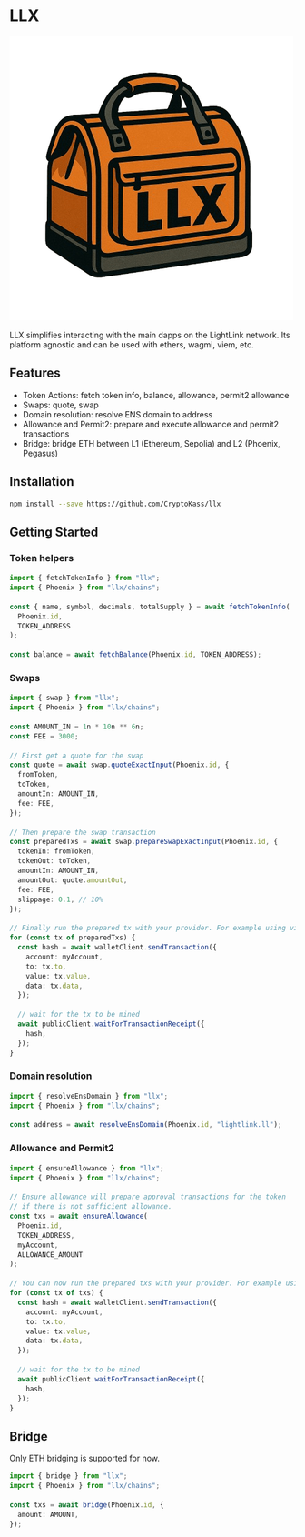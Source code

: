 # LLX

![LLX](https://github.com/CryptoKass/llx/blob/main/assets/llx.png?raw=true)

LLX simplifies interacting with the main dapps on the LightLink network. Its platform agnostic and can be used with ethers, wagmi, viem, etc.

## Features

- Token Actions: fetch token info, balance, allowance, permit2 allowance
- Swaps: quote, swap
- Domain resolution: resolve ENS domain to address
- Allowance and Permit2: prepare and execute allowance and permit2 transactions
- Bridge: bridge ETH between L1 (Ethereum, Sepolia) and L2 (Phoenix, Pegasus)

## Installation

```bash
npm install --save https://github.com/CryptoKass/llx
```

## Getting Started

### Token helpers

```ts
import { fetchTokenInfo } from "llx";
import { Phoenix } from "llx/chains";

const { name, symbol, decimals, totalSupply } = await fetchTokenInfo(
  Phoenix.id,
  TOKEN_ADDRESS
);

const balance = await fetchBalance(Phoenix.id, TOKEN_ADDRESS);
```

### Swaps

```ts
import { swap } from "llx";
import { Phoenix } from "llx/chains";

const AMOUNT_IN = 1n * 10n ** 6n;
const FEE = 3000;

// First get a quote for the swap
const quote = await swap.quoteExactInput(Phoenix.id, {
  fromToken,
  toToken,
  amountIn: AMOUNT_IN,
  fee: FEE,
});

// Then prepare the swap transaction
const preparedTxs = await swap.prepareSwapExactInput(Phoenix.id, {
  tokenIn: fromToken,
  tokenOut: toToken,
  amountIn: AMOUNT_IN,
  amountOut: quote.amountOut,
  fee: FEE,
  slippage: 0.1, // 10%
});

// Finally run the prepared tx with your provider. For example using viem:
for (const tx of preparedTxs) {
  const hash = await walletClient.sendTransaction({
    account: myAccount,
    to: tx.to,
    value: tx.value,
    data: tx.data,
  });

  // wait for the tx to be mined
  await publicClient.waitForTransactionReceipt({
    hash,
  });
}
```

### Domain resolution

```ts
import { resolveEnsDomain } from "llx";
import { Phoenix } from "llx/chains";

const address = await resolveEnsDomain(Phoenix.id, "lightlink.ll");
```

### Allowance and Permit2

```ts
import { ensureAllowance } from "llx";
import { Phoenix } from "llx/chains";

// Ensure allowance will prepare approval transactions for the token
// if there is not sufficient allowance.
const txs = await ensureAllowance(
  Phoenix.id,
  TOKEN_ADDRESS,
  myAccount,
  ALLOWANCE_AMOUNT
);

// You can now run the prepared txs with your provider. For example using viem:
for (const tx of txs) {
  const hash = await walletClient.sendTransaction({
    account: myAccount,
    to: tx.to,
    value: tx.value,
    data: tx.data,
  });

  // wait for the tx to be mined
  await publicClient.waitForTransactionReceipt({
    hash,
  });
}
```

## Bridge

Only ETH bridging is supported for now.

```ts
import { bridge } from "llx";
import { Phoenix } from "llx/chains";

const txs = await bridge(Phoenix.id, {
  amount: AMOUNT,
});
```
